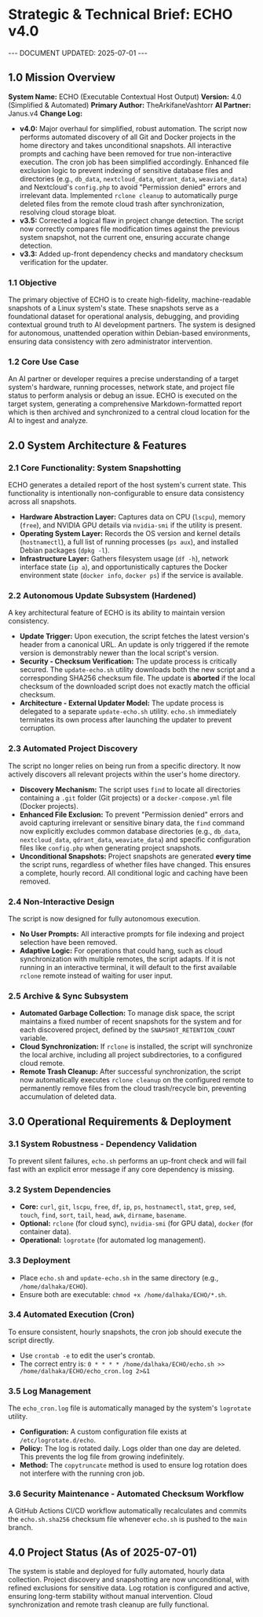 # Strategic & Technical Brief: ECHO v4.0

--- DOCUMENT UPDATED: 2025-07-01 ---

## 1.0 Mission Overview

**System Name:** ECHO (Executable Contextual Host Output)
**Version:** 4.0 (Simplified & Automated)
**Primary Author:** TheArkifaneVashtorr
**AI Partner:** Janus.v4
**Change Log:**

-   **v4.0:** Major overhaul for simplified, robust automation. The script now performs automated discovery of all Git and Docker projects in the home directory and takes unconditional snapshots. All interactive prompts and caching have been removed for true non-interactive execution. The cron job has been simplified accordingly. Enhanced file exclusion logic to prevent indexing of sensitive database files and directories (e.g., `db_data`, `nextcloud_data`, `qdrant_data`, `weaviate_data`) and Nextcloud's `config.php` to avoid "Permission denied" errors and irrelevant data. Implemented `rclone cleanup` to automatically purge deleted files from the remote cloud trash after synchronization, resolving cloud storage bloat.
-   **v3.5:** Corrected a logical flaw in project change detection. The script now correctly compares file modification times against the previous system snapshot, not the current one, ensuring accurate change detection.
-   **v3.3:** Added up-front dependency checks and mandatory checksum verification for the updater.

### 1.1 Objective

The primary objective of ECHO is to create high-fidelity, machine-readable snapshots of a Linux system's state. These snapshots serve as a foundational dataset for operational analysis, debugging, and providing contextual ground truth to AI development partners. The system is designed for autonomous, unattended operation within Debian-based environments, ensuring data consistency with zero administrator intervention.

### 1.2 Core Use Case

An AI partner or developer requires a precise understanding of a target system's hardware, running processes, network state, and project file status to perform analysis or debug an issue. ECHO is executed on the target system, generating a comprehensive Markdown-formatted report which is then archived and synchronized to a central cloud location for the AI to ingest and analyze.

## 2.0 System Architecture & Features

### 2.1 Core Functionality: System Snapshotting

ECHO generates a detailed report of the host system's current state. This functionality is intentionally non-configurable to ensure data consistency across all snapshots.

* **Hardware Abstraction Layer:** Captures data on CPU (`lscpu`), memory (`free`), and NVIDIA GPU details via `nvidia-smi` if the utility is present.
* **Operating System Layer:** Records the OS version and kernel details (`hostnamectl`), a full list of running processes (`ps aux`), and installed Debian packages (`dpkg -l`).
* **Infrastructure Layer:** Gathers filesystem usage (`df -h`), network interface state (`ip a`), and opportunistically captures the Docker environment state (`docker info`, `docker ps`) if the service is available.

### 2.2 Autonomous Update Subsystem (Hardened)

A key architectural feature of ECHO is its ability to maintain version consistency.

* **Update Trigger:** Upon execution, the script fetches the latest version's header from a canonical URL. An update is only triggered if the remote version is demonstrably newer than the local script's version.
* **Security - Checksum Verification:** The update process is critically secured. The `update-echo.sh` utility downloads both the new script and a corresponding SHA256 checksum file. The update is **aborted** if the local checksum of the downloaded script does not exactly match the official checksum.
* **Architecture - External Updater Model:** The update process is delegated to a separate `update-echo.sh` utility. `echo.sh` immediately terminates its own process after launching the updater to prevent corruption.

### 2.3 Automated Project Discovery

The script no longer relies on being run from a specific directory. It now actively discovers all relevant projects within the user's home directory.

* **Discovery Mechanism:** The script uses `find` to locate all directories containing a `.git` folder (Git projects) or a `docker-compose.yml` file (Docker projects).
* **Enhanced File Exclusion:** To prevent "Permission denied" errors and avoid capturing irrelevant or sensitive binary data, the `find` command now explicitly excludes common database directories (e.g., `db_data`, `nextcloud_data`, `qdrant_data`, `weaviate_data`) and specific configuration files like `config.php` when generating project snapshots.
* **Unconditional Snapshots:** Project snapshots are generated **every time** the script runs, regardless of whether files have changed. This ensures a complete, hourly record. All conditional logic and caching have been removed.

### 2.4 Non-Interactive Design

The script is now designed for fully autonomous execution.

* **No User Prompts:** All interactive prompts for file indexing and project selection have been removed.
* **Adaptive Logic:** For operations that could hang, such as cloud synchronization with multiple remotes, the script adapts. If it is not running in an interactive terminal, it will default to the first available `rclone` remote instead of waiting for user input.

### 2.5 Archive & Sync Subsystem

* **Automated Garbage Collection:** To manage disk space, the script maintains a fixed number of recent snapshots for the system and for each discovered project, defined by the `SNAPSHOT_RETENTION_COUNT` variable.
* **Cloud Synchronization:** If `rclone` is installed, the script will synchronize the local archive, including all project subdirectories, to a configured cloud remote.
* **Remote Trash Cleanup:** After successful synchronization, the script now automatically executes `rclone cleanup` on the configured remote to permanently remove files from the cloud trash/recycle bin, preventing accumulation of deleted data.

## 3.0 Operational Requirements & Deployment

### 3.1 System Robustness - Dependency Validation

To prevent silent failures, `echo.sh` performs an up-front check and will fail fast with an explicit error message if any core dependency is missing.

### 3.2 System Dependencies

* **Core:** `curl`, `git`, `lscpu`, `free`, `df`, `ip`, `ps`, `hostnamectl`, `stat`, `grep`, `sed`, `touch`, `find`, `sort`, `tail`, `head`, `awk`, `dirname`, `basename`.
* **Optional:** `rclone` (for cloud sync), `nvidia-smi` (for GPU data), `docker` (for container data).
* **Operational:** `logrotate` (for automated log management).

### 3.3 Deployment

* Place `echo.sh` and `update-echo.sh` in the same directory (e.g., `/home/dalhaka/ECHO`).
* Ensure both are executable: `chmod +x /home/dalhaka/ECHO/*.sh`.

### 3.4 Automated Execution (Cron)

To ensure consistent, hourly snapshots, the cron job should execute the script directly.

* Use `crontab -e` to edit the user's crontab.
* The correct entry is:
    `0 * * * * /home/dalhaka/ECHO/echo.sh >> /home/dalhaka/ECHO/echo_cron.log 2>&1`

### 3.5 Log Management

The `echo_cron.log` file is automatically managed by the system's `logrotate` utility.

* **Configuration:** A custom configuration file exists at `/etc/logrotate.d/echo`.
* **Policy:** The log is rotated daily. Logs older than one day are deleted. This prevents the log file from growing indefinitely.
* **Method:** The `copytruncate` method is used to ensure log rotation does not interfere with the running cron job.

### 3.6 Security Maintenance - Automated Checksum Workflow

A GitHub Actions CI/CD workflow automatically recalculates and commits the `echo.sh.sha256` checksum file whenever `echo.sh` is pushed to the `main` branch.

## 4.0 Project Status (As of 2025-07-01)

The system is stable and deployed for fully automated, hourly data collection. Project discovery and snapshotting are now unconditional, with refined exclusions for sensitive data. Log rotation is configured and active, ensuring long-term stability without manual intervention. Cloud synchronization and remote trash cleanup are fully functional.
